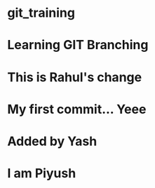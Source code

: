 # git_training

# Learning GIT Branching

# This is Rahul's change
# My first commit... Yeee

# Added by Yash

# I am Piyush

